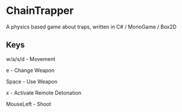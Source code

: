 # ChainTrapper

A physics based game about traps, written in C# / MonoGame / Box2D

## Keys

w/a/s/d    - Movement

e          - Change Weapon

Space      - Use Weapon

x          - Activate Remote Detonation

MouseLeft  - Shoot
